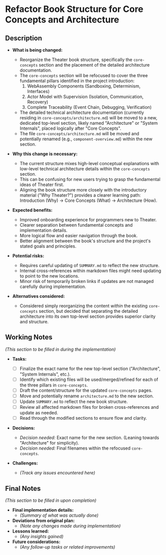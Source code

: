 # Refactor Book Structure for Core Concepts and Architecture

## Description

- **What is being changed:**
    - Reorganize the Theater book structure, specifically the `core-concepts` section and the placement of the detailed architecture documentation.
    - The `core-concepts` section will be refocused to cover the three fundamental pillars identified in the project introduction:
        1. WebAssembly Components (Sandboxing, Determinism, Interfaces)
        2. Actor Model with Supervision (Isolation, Communication, Recovery)
        3. Complete Traceability (Event Chain, Debugging, Verification)
    - The detailed technical architecture documentation (currently residing in `core-concepts/architecture.md`) will be moved to a new, dedicated top-level section, likely named "Architecture" or "System Internals", placed logically after "Core Concepts".
    - The file `core-concepts/architecture.md` will be moved and potentially renamed (e.g., `component-overview.md`) within the new section.

- **Why this change is necessary:**
    - The current structure mixes high-level conceptual explanations with low-level technical architecture details within the `core-concepts` section.
    - This can be confusing for new users trying to grasp the fundamental ideas of Theater first.
    - Aligning the book structure more closely with the introductory material ("Why Theater?") provides a clearer learning path: Introduction (Why) -> Core Concepts (What) -> Architecture (How).

- **Expected benefits:**
    - Improved onboarding experience for programmers new to Theater.
    - Clearer separation between fundamental concepts and implementation details.
    - More logical flow and easier navigation through the book.
    - Better alignment between the book's structure and the project's stated goals and principles.

- **Potential risks:**
    - Requires careful updating of `SUMMARY.md` to reflect the new structure.
    - Internal cross-references within markdown files might need updating to point to the new locations.
    - Minor risk of temporarily broken links if updates are not managed carefully during implementation.

- **Alternatives considered:**
    - Considered simply reorganizing the content *within* the existing `core-concepts` section, but decided that separating the detailed architecture into its own top-level section provides superior clarity and structure.

## Working Notes
*(This section to be filled in during the implementation)*

- **Tasks:**
    - [ ] Finalize the exact name for the new top-level section ("Architecture", "System Internals", etc.).
    - [ ] Identify which existing files will be used/merged/refined for each of the three pillars in `core-concepts`.
    - [ ] Draft the content/structure for the updated `core-concepts` pages.
    - [ ] Move and potentially rename `architecture.md` to the new section.
    - [ ] Update `SUMMARY.md` to reflect the new book structure.
    - [ ] Review all affected markdown files for broken cross-references and update as needed.
    - [ ] Read through the modified sections to ensure flow and clarity.

- **Decisions:**
    - *Decision needed:* Exact name for the new section. (Leaning towards "Architecture" for simplicity).
    - *Decision needed:* Final filenames within the refocused `core-concepts`.

- **Challenges:**
    - *(Track any issues encountered here)*

## Final Notes
*(This section to be filled in upon completion)*

- **Final implementation details:**
    - *(Summary of what was actually done)*
- **Deviations from original plan:**
    - *(Note any changes made during implementation)*
- **Lessons learned:**
    - *(Any insights gained)*
- **Future considerations:**
    - *(Any follow-up tasks or related improvements)*
